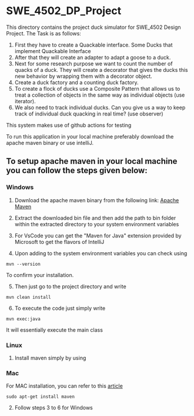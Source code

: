 # SWE_4502_DP_Project
This directory contains the project duck simulator for SWE_4502 Design Project. The Task is as follows:
1. First they have to create a Quackable interface. Some Ducks that implement Quackable
Interface
2. After that they will create an adapter to adapt a goose to a duck.
3. Next for some research purpose we want to count the number of quacks of a duck. They
will create a decorator that gives the ducks this new behavior by wrapping them with a
decorator object.
4. Create a duck factory and a counting duck factory.
5. To create a flock of ducks use a Composite Pattern that allows us to treat a collection of
objects in the same way as individual objects (use iterator).
6. We also need to track individual ducks. Can you give us a way to keep track of individual
duck quacking in real time? (use observer)

This system makes use of github actions for testing

To run this application in your local machine preferably download the apache maven binary or use intelliJ.

## To setup apache maven in your local machine you can follow the steps given below:

### Windows

1. Download the apache maven binary from the following link: [Apache Maven](https://maven.apache.org/download.cgi)

2. Extract the downloaded bin file and then add the path to bin folder within the extracted directory to your system environment variables

3. For VsCode you can get the "Maven for Java" extension provided by Microsoft to get the flavors of IntelliJ

4. Upon adding to the system environment variables you can check using 

```
mvn --version
```

To confirm your installation.

5. Then just go to the project directory and write 
```
mvn clean install
```

6. To execute the code just simply write
```
mvn exec:java
```
It will essentially execute the main class

### Linux

1. Install maven simply by using


### Mac

For MAC installation, you can refer to this [article](https://www.baeldung.com/install-maven-on-windows-linux-mac)
```
sudo apt-get install maven
```

2. Follow steps 3 to 6 for Windows

